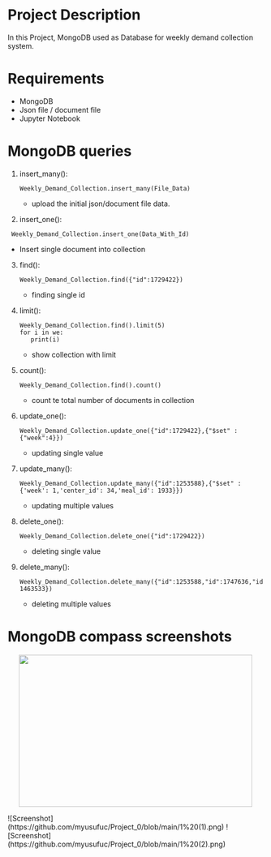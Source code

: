 # Project Description
In this Project, MongoDB used as Database for weekly demand collection system.

# Requirements
* MongoDB
* Json file / document file
* Jupyter Notebook

# MongoDB queries
1. insert_many():
   ```
   Weekly_Demand_Collection.insert_many(File_Data)
   ```
   * upload the initial json/document file data.

2. insert_one():
  ```
   Weekly_Demand_Collection.insert_one(Data_With_Id)
   ```
   * Insert single document into collection
   
3. find():
   ```
   Weekly_Demand_Collection.find({"id":1729422})
   ```
   * finding single id
   
4. limit():
   ```
   Weekly_Demand_Collection.find().limit(5)
   for i in we:
      print(i)
   ```
   * show collection with limit
4. count():
   ```
   Weekly_Demand_Collection.find().count()
   ```
   * count te total number of documents in collection

6. update_one():
   ```
   Weekly_Demand_Collection.update_one({"id":1729422},{"$set" : {"week":4}})
   ```
   * updating single value

7. update_many():
   ```
   Weekly_Demand_Collection.update_many({"id":1253588},{"$set" : {'week': 1,'center_id': 34,'meal_id': 1933}})
   ```
   * updating multiple values

8. delete_one():
   ```
   Weekly_Demand_Collection.delete_one({"id":1729422})
   ```
   * deleting single value

9. delete_many():
   ```
   Weekly_Demand_Collection.delete_many({"id":1253588,"id":1747636,"id":1535438,"id": 1463533})
   ```
   * deleting multiple values

# MongoDB compass screenshots
<p align="center">
  <img width="460" height="300" src="https://github.com/myusufuc/Project_0/blob/main/1%20(1).png">
</p>
![Screenshot](https://github.com/myusufuc/Project_0/blob/main/1%20(1).png)
![Screenshot](https://github.com/myusufuc/Project_0/blob/main/1%20(2).png)

